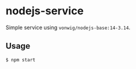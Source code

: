 # nodejs-service

Simple service using `vonwig/nodejs-base:14-3.14`.

## Usage

```shell
$ npm start
```
